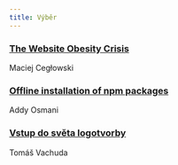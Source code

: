 ```yaml
---
title: Výběr
---
```


### [The Website Obesity Crisis](http://idlewords.com/talks/website_obesity.htm)
Maciej Cegłowski

### [Offline installation of npm packages](https://addyosmani.com/blog/using-npm-offline/)
Addy Osmani

### [Vstup do světa logotvorby](http://graficketipy.cz/logotvorba/)
Tomáš Vachuda
